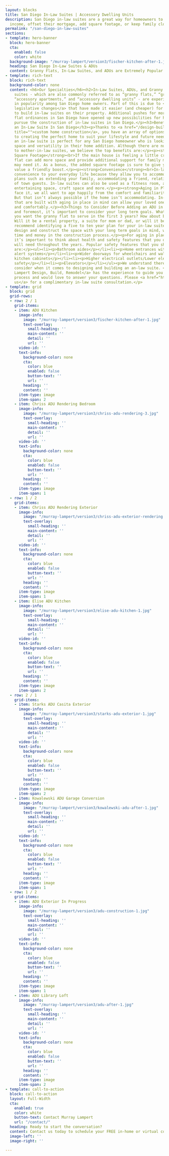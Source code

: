 ```yaml
---
layout: blocks
title: San Diego In-Law Suites | Accessory Dwelling Units
description: San Diego in-law suites are a great way for homeowners to earn additional
  income, offset their mortgage, add square footage, or keep family close.
permalink: "/san-diego-in-law-suites"
sections:
- template: hero-banner
  block: hero-banner
  cta:
    enabled: false
    color: white
  background-image: "/murray-lampert/version3/fischer-kitchen-after-1.jpg"
  heading: San Diego In-Law Suites & ADUs
  content: Granny Flats, In-Law Suites, and ADUs are Extremely Popular in San Diego
- template: rich-text
  block: rich-text
  background-color: none
  content: <h6>Our Specialties</h6><h2>In-Law Suites, ADUs, and Granny Flats</h2><p>In-law
    suites - which are also commonly referred to as “granny flats,” “granny suites,”
    “accessory apartments,” and “accessory dwelling units” - are experiencing a boost
    in popularity among San Diego home owners. Part of this is due to <a href="http://leginfo.legislature.ca.gov/faces/billNavClient.xhtml?bill_id=201520160SB1069">recent
    legislative changes</a> that have made it easier (and cheaper) for homeowners
    to build in-law suites on their property. Additional pushes for more liberal granny
    flat ordinances in San Diego have opened up new possibilities for homeowners to
    pursue the construction of in-law suites in San Diego.</p><h3>Benefits of Building
    an In-Law Suite In San Diego</h3><p>Thanks to <a href="/design-build-services-san-diego"
    title="">custom home construction</a>, you have an array of options when it comes
    to creating the perfect home to suit your lifestyle and future needs.</p><p>Adding
    an in-law suite is perfect for any San Diego homeowner who is looking to increase
    space and versatility in their home addition. Although there are numerous benefits
    to mother-in-law suites, we believe the top benefits are:</p><p><strong>Added
    Square Footage</strong><br>If the main house is feeling a little crowded, a granny
    flat can add more space and provide additional support for family members who
    may need it. As a bonus, the added square footage is sure to give your home’s
    value a friendly boost.</p><p><strong>Convenience</strong><br>In-law suites provide
    convenience to your everyday life because they allow you to accommodate for future
    plans such as extending your family, accommodating a friend, relative, or out
    of town guests. In-law suites can also be used as a fitness room, arts studio,
    entertaining space, craft space and more.</p><p><strong>Aging in Place</strong><br>Let’s
    face it, we all want to age happily from the comfort and familiarity of home.
    But that isn’t always possible if the home isn’t accommodating. In-law suites
    that are built with aging in place in mind can allow your loved one to live independently
    and comfortably.</p><h3>Things to Consider Before Adding an ADU in San Diego</h3><p>First
    and foremost, it’s important to consider your long term goals. What purpose do
    you want the granny flat to serve in the first 3 years? How about beyond that?
    Will it be a rental property, a suite for mom or dad, or will it be used for recreation?</p><p>We
    recommend identifying a five to ten year plan for your in-law suite. When we can
    design and construct the space with your long term goals in mind, we save you
    time and money in the construction process.</p><p>For aging in place purposes,
    it’s important to think about health and safety features that you or your parent
    will need throughout the years. Popular safety features that you should consider
    are:</p><ul><li><p>Bathroom aides</p></li><li><p>Home entrances without steps</p></li><li><p>Emergency
    alert systems</p></li><li><p>Wider doorways for wheelchairs and walkers</p></li><li><p>Lower
    kitchen cabinets</p></li><li><p>Higher electrical outlets/Lower electrical switches</p></li><li><p>Stairway
    safety</p></li><li><p>Elevators</p></li></ul><p>We understand there is a lot to
    consider when it comes to designing and building an an-law suite. <a href="https://murraylampert.com/">Murray
    Lampert Design, Build, Remodel</a> has the experience to guide you through the
    process and would love to answer your questions. Please <a href="https://murraylampert.com/contact">contact
    us</a> for a complimentary in-law suite consultation.</p>
- template: grid
  block: grid
  grid-rows:
  - row: 2 / 1
    grid-items:
    - item: ADU Kitchen
      image-info:
        image: "/murray-lampert/version3/fischer-kitchen-after-1.jpg"
        text-overlay:
          small-heading: ''
          main-content: ''
          detail: ''
          url: ''
      video-id: ''
      text-info:
        background-color: none
        cta:
          color: blue
          enabled: false
          button-text: ''
          url: ''
        heading: ''
        content: ''
      item-type: image
      item-span: 2
    - item: Chriss ADU Rendering Bedroom
      image-info:
        image: "/murray-lampert/version3/chriss-adu-rendering-3.jpg"
        text-overlay:
          small-heading: ''
          main-content: ''
          detail: ''
          url: ''
      video-id: ''
      text-info:
        background-color: none
        cta:
          color: blue
          enabled: false
          button-text: ''
          url: ''
        heading: ''
        content: ''
      item-type: image
      item-span: 1
  - row: 1 / 2
    grid-items:
    - item: Chriss ADU Rendering Exterior
      image-info:
        image: "/murray-lampert/version3/chriss-adu-exterior-rendering.jpg"
        text-overlay:
          small-heading: ''
          main-content: ''
          detail: ''
          url: ''
      video-id: ''
      text-info:
        background-color: none
        cta:
          color: blue
          enabled: false
          button-text: ''
          url: ''
        heading: ''
        content: ''
      item-type: image
      item-span: 1
    - item: Elise ADU Kitchen
      image-info:
        image: "/murray-lampert/version3/elise-adu-kitchen-1.jpg"
        text-overlay:
          small-heading: ''
          main-content: ''
          detail: ''
          url: ''
      video-id: ''
      text-info:
        background-color: none
        cta:
          color: blue
          enabled: false
          button-text: ''
          url: ''
        heading: ''
        content: ''
      item-type: image
      item-span: 2
  - row: 2 / 1
    grid-items:
    - item: Starks ADU Casita Exterior
      image-info:
        image: "/murray-lampert/version3/starks-adu-exterior-1.jpg"
        text-overlay:
          small-heading: ''
          main-content: ''
          detail: ''
          url: ''
      video-id: ''
      text-info:
        background-color: none
        cta:
          color: blue
          enabled: false
          button-text: ''
          url: ''
        heading: ''
        content: ''
      item-type: image
      item-span: 2
    - item: Kowalewski ADU Garage Conversion
      image-info:
        image: "/murray-lampert/version3/kowalewski-adu-after-1.jpg"
        text-overlay:
          small-heading: ''
          main-content: ''
          detail: ''
          url: ''
      video-id: ''
      text-info:
        background-color: none
        cta:
          color: blue
          enabled: false
          button-text: ''
          url: ''
        heading: ''
        content: ''
      item-type: image
      item-span: 1
  - row: 1 / 2
    grid-items:
    - item: ADU Exterior In Progress
      image-info:
        image: "/murray-lampert/version3/adu-construction-1.jpg"
        text-overlay:
          small-heading: ''
          main-content: ''
          detail: ''
          url: ''
      video-id: ''
      text-info:
        background-color: none
        cta:
          color: blue
          enabled: false
          button-text: ''
          url: ''
        heading: ''
        content: ''
      item-type: image
      item-span: 1
    - item: ADU Library Loft
      image-info:
        image: "/murray-lampert/version3/adu-after-1.jpg"
        text-overlay:
          small-heading: ''
          main-content: ''
          detail: ''
          url: ''
      video-id: ''
      text-info:
        background-color: none
        cta:
          color: blue
          enabled: false
          button-text: ''
          url: ''
        heading: ''
        content: ''
      item-type: image
      item-span: 2
- template: call-to-action
  block: call-to-action
  layout: Full-Width
  cta:
    enabled: true
    color: white
    button-text: Contact Murray Lampert
    url: "/contact/"
  heading: Ready to start the conversation?
  content: Contact us today to schedule your FREE in-home or virtual consultation.
  image-left: ''
  image-right: ''

---
```

